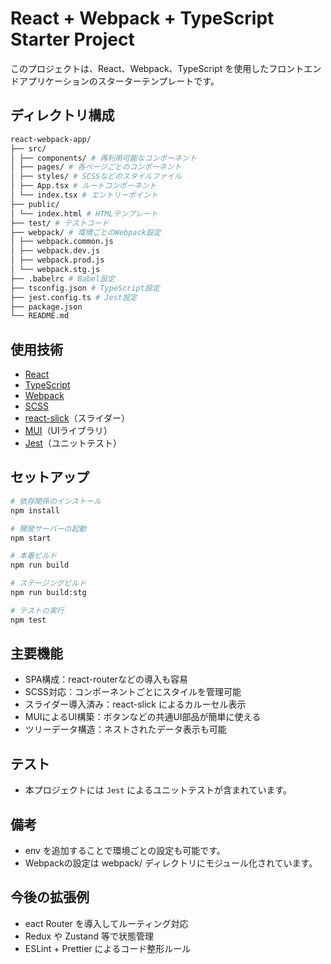 # React + Webpack + TypeScript Starter Project

このプロジェクトは、React、Webpack、TypeScript を使用したフロントエンドアプリケーションのスターターテンプレートです。

## ディレクトリ構成
```bash
react-webpack-app/
├── src/
│ ├── components/ # 再利用可能なコンポーネント
│ ├── pages/ # 各ページごとのコンポーネント
│ ├── styles/ # SCSSなどのスタイルファイル
│ ├── App.tsx # ルートコンポーネント
│ └── index.tsx # エントリーポイント
├── public/
│ └── index.html # HTMLテンプレート
├── test/ # テストコード
├── webpack/ # 環境ごとのWebpack設定
│ ├── webpack.common.js
│ ├── webpack.dev.js
│ ├── webpack.prod.js
│ └── webpack.stg.js
├── .babelrc # Babel設定
├── tsconfig.json # TypeScript設定
├── jest.config.ts # Jest設定
├── package.json
└── README.md
```

## 使用技術

- [React](https://reactjs.org/)
- [TypeScript](https://www.typescriptlang.org/)
- [Webpack](https://webpack.js.org/)
- [SCSS](https://sass-lang.com/)
- [react-slick](https://react-slick.neostack.com/)（スライダー）
- [MUI](https://mui.com/)（UIライブラリ）
- [Jest](https://jestjs.io/ja/)（ユニットテスト）

## セットアップ

```bash
# 依存関係のインストール
npm install

# 開発サーバーの起動
npm start

# 本番ビルド
npm run build

# ステージングビルド
npm run build:stg

# テストの実行
npm test

```

## 主要機能
- SPA構成：react-routerなどの導入も容易
- SCSS対応：コンポーネントごとにスタイルを管理可能
- スライダー導入済み：react-slick によるカルーセル表示
- MUIによるUI構築：ボタンなどの共通UI部品が簡単に使える
- ツリーデータ構造：ネストされたデータ表示も可能

## テスト
- 本プロジェクトには `Jest` によるユニットテストが含まれています。

## 備考
- env を追加することで環境ごとの設定も可能です。
- Webpackの設定は webpack/ ディレクトリにモジュール化されています。

## 今後の拡張例
- eact Router を導入してルーティング対応
- Redux や Zustand 等で状態管理
- ESLint + Prettier によるコード整形ルール


